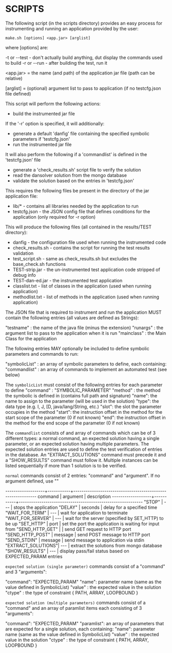 # SCRIPTS

The following script (in the scripts directory) provides an easy process for
instrumenting and running an application provided by the user:

`make.sh [options] <app.jar> [arglist]`

where [options] are:

-t or --test  - don't actually build anything, dut display the commands used to build
-r or --run   - after building the test, run it

<app.jar> = the name (and path) of the application jar file (path can be relative)

[arglist] = (optional) argument list to pass to application (if no testcfg.json file defined)

This script will perform the following actions:

- build the instrumented jar file

If the '-r' option is specified, it will additionally:

- generate a default 'danfig' file containing the specified symbolic parameters if 'testcfg.json'
- run the instrumented jar file
     
It will also perform the following if a 'commandlist' is defined in the 'testcfg.json' file

- generate a 'check_results.sh' script file to verify the solution
- read the dansolver solution from the mongo database
- validate the solution based on the entries in 'testcfg.json'

This requires the following files be present in the directory of the jar application file:

- lib/*            - contains all libraries needed by the application to run
- testcfg.json     - the JSON config file that defines conditions for the application (only required for -r option)

This will produce the following files (all contained in the results/TEST directory):

- danfig           - the configuration file used when running the instrumented code
- check_results.sh - contains the script for running the test results validation
- test_script.sh   - same as check_results.sh but excludes the base_check.sh functions
- TEST-strip.jar   - the un-instrumented test application code stripped of debug info
- TEST-dan-ed.jar  - the instrumented test application
- classlist.txt    - list of classes in the application (used when running application)
- methodlist.txt   - list of methods in the application (used when running application)
    
The JSON file that is required to instrument and run the application MUST contain the
following entries (all values are defined as Strings):

  "testname" : the name of the java file (minus the extension)
  "runargs" : the argument list to pass to the application when it is run
  "mainclass" : the Main Class for the application

The following entries MAY optionally be included to define symbolic parameters and commands
to run:

  "symbolicList" : an array of symbolic parameters to define, each containing:
  "commandlist" : an array of commands to implement an automated test (see below)

The `symbolicList` must consist of the following entries for each parameter to define
  "command" : "SYMBOLIC_PARAMETER"
  "method" : the method the symbolic is defined in (contains full path and signature)
  "name": the name to assign to the parameter (will be used in the solution)
  "type": the data type (e.g. I, J, [D, java/lang/String, etc.)
  "slot": the slot the parameter occupies in the method
  "start": the instruction offset in the method for the start scope of the parameter (0 if not known)
  "end": the instruction offset in the method for the end scope of the parameter (0 if not known)

The `commandlist` consists of and array of commands which can be of 3 different types:
a normal command, an expected solution having a single parameter, or an expected solution
having multiple parameters. The expected solution entries are used to define the test
verification of entries in the database. An "EXTRACT_SOLUTIONS" command must precede it
and a "SHOW_RESULTS" command must follow it. Multiple instances can be listed sequentially
if more than 1 solution is to be verified.
    
`normal` commands consist of 2 entries: "command" and "argument". If no argument defined, use ""

  -------------------+-----------+------------------------------------------------------------
  command            | argument  | description
  -------------------+-----------+------------------------------------------------------------
  "STOP"             | ---       | stops the application
  "DELAY"            | seconds   | delay for a specified time
  "WAIT_FOR_TERM"    | ---       | wait for application to terminate
  "WAIT_FOR_SERVER"  | ---       | wait for the server (specified by SET_HTTP) to be up
  "SET_HTTP"         | port      | set the port the application is waiting for input from
  "SEND_HTTP_GET"    |           | send GET request to HTTP port
  "SEND_HTTP_POST"   | message   | send POST message to HTTP port
  "SEND_STDIN"       | message   | send message to application via stdin
  "EXTRACT_SOLUTIONS"| ---       | extract the solutions from mongo database
  "SHOW_RESULTS"     | ---       | display pass/fail status based on EXPECTED_PARAM entries
    
`expected solution (single parameter)` commands consist of a "command" and 3 "arguments":

  "command": "EXPECTED_PARAM"
  "name": parameter name (same as the value defined in SymbolicList)
  "value" : the expected value in the solution
  "ctype" : the type of constraint { PATH, ARRAY, LOOPBOUND }
    
`expected solution (multiple parameters)` commands consist of a "command" and an array of
paramlist items each consisting of 3 "arguments":

  "command": "EXPECTED_PARAM"
  "paramlist": an array of parameters that are expected for a single solution, each containing:
      "name": parameter name (same as the value defined in SymbolicList)
      "value" : the expected value in the solution
      "ctype" : the type of constraint { PATH, ARRAY, LOOPBOUND }
